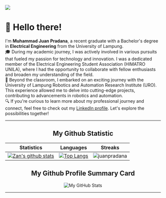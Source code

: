 ![](https://komarev.com/ghpvc/?username=juanpradana&color=lightgrey&label=Profile+Visit's)

# 👋 Hello there!
I'm **Muhammad Juan Pradana**, a recent graduate with a Bachelor's degree in **Electrical Engineering** from the University of Lampung.\
🎓 During my academic journey, I was actively involved in various pursuits that fueled my passion for technology and innovation. I was a dedicated member of the Electrical Engineering Student Association (HIMATRO UNILA), where I had the opportunity to collaborate with fellow enthusiasts and broaden my understanding of the field.\
🚀 Beyond the classroom, I embarked on an exciting journey with the University of Lampung Robotics and Automation Research Institute (URO). This experience allowed me to delve into cutting-edge projects, contributing to advancements in robotics and automation.\
🔍 If you're curious to learn more about my professional journey and connect, feel free to check out my [LinkedIn profile](https://www.linkedin.com/in/muhammad-juan-pradana-0868771a7/). Let's explore the possibilities together!
<hr>

<!-- START NEW SECTION -->
<p align="center">
 <h2 align="center">My Github Statistic</h2>

|Statistics|Languages|Streaks|
|-|-|-|
|[![Zan's github stats](https://github-readme-stats.vercel.app/api?username=juanpradana&show_icons=true&hide_title=true&theme=synthwave)](https://github.com/juanpradana)|[![Top Langs](https://github-readme-stats.vercel.app/api/top-langs/?username=juanpradana&show_icons=true&theme=synthwave&layout=compact&langs_count=8&hide_title=true)](https://github.com/juanpradana)|![juanpradana](https://github-readme-streak-stats.herokuapp.com/?user=juanpradana&theme=synthwave&date_format=M%20j%5B%2C%20Y%5D&ring=ff3068&fire=ff3068&sideNums=ff3068)

<h2 align="center">My Github Profile Summary Card</h2>
 
<div align="center"><picture>
  <source media="(prefers-color-scheme: dark)" srcset="https://github-profile-summary-cards.vercel.app/api/cards/profile-details?username=juanpradana&theme=nord_dark">
  <source media="(prefers-color-scheme: light)"srcset="https://github-profile-summary-cards.vercel.app/api/cards/profile-details?username=juanpradana&theme=nord_bright">
  <img alt="My GitHub Stats" src="https://github-profile-summary-cards.vercel.app/api/cards/profile-details?username=juanpradana&theme=nord_dark">
</picture></div>
<hr>
